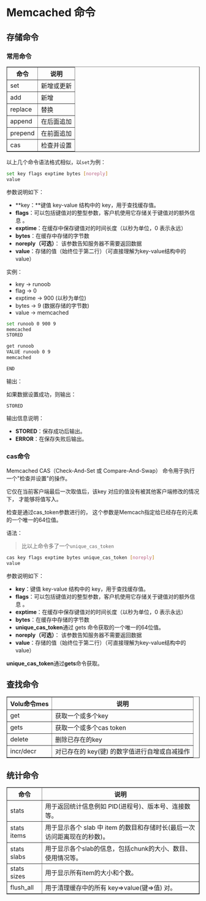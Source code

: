 # Memcached 命令

## 存储命令

### 常用命令

<table border="1" cellpadding="10" cellspacing="10">
  <thead>
    <tr><th>命令</th><th>说明</th></tr>
  </thead>
    <tbody>
      <tr><td>set</td><td>新增或更新</td></tr>
      <tr><td>add</td><td>新增</td></tr>
      <tr><td>replace</td><td>替换</td></tr>
      <tr><td>append</td><td>在后面追加</td></tr>
      <tr><td>prepend</td><td>在前面追加</td></tr>
      <tr><td>cas</td><td>检查并设置</td></tr>
  </tbody>
</table>

以上几个命令语法格式相似，以`set`为例：

```bash
set key flags exptime bytes [noreply] 
value 
```

参数说明如下：

- **key：**键值 key-value 结构中的 key，用于查找缓存值。
- **flags**：可以包括键值对的整型参数，客户机使用它存储关于键值对的额外信息 。
- **exptime**：在缓存中保存键值对的时间长度（以秒为单位，0 表示永远）
- **bytes**：在缓存中存储的字节数
- **noreply（可选）**： 该参数告知服务器不需要返回数据
- **value**：存储的值（始终位于第二行）（可直接理解为key-value结构中的value）

实例：

- key → runoob
- flag → 0
- exptime → 900 (以秒为单位)
- bytes → 9 (数据存储的字节数)
- value → memcached

```bash
set runoob 0 900 9
memcached
STORED

get runoob
VALUE runoob 0 9
memcached

END
```

输出：

如果数据设置成功，则输出：

```
STORED
```

输出信息说明：

- **STORED**：保存成功后输出。
- **ERROR**：在保存失败后输出。

### cas命令

Memcached CAS（Check-And-Set 或 Compare-And-Swap） 命令用于执行一个"检查并设置"的操作。

它仅在当前客户端最后一次取值后，该key 对应的值没有被其他客户端修改的情况下， 才能够将值写入。

检查是通过cas_token参数进行的， 这个参数是Memcach指定给已经存在的元素的一个唯一的64位值。

语法：

> 比以上命令多了一个`unique_cas_token`

```bash
cas key flags exptime bytes unique_cas_token [noreply]
value
```

参数说明如下：

- **key**：键值 key-value 结构中的 key，用于查找缓存值。
- **flags**：可以包括键值对的整型参数，客户机使用它存储关于键值对的额外信息 。
- **exptime**：在缓存中保存键值对的时间长度（以秒为单位，0 表示永远）
- **bytes**：在缓存中存储的字节数
- **unique_cas_token**通过 gets 命令获取的一个唯一的64位值。
- **noreply（可选）**： 该参数告知服务器不需要返回数据
- **value**：存储的值（始终位于第二行）（可直接理解为key-value结构中的value）

**unique_cas_token**通过**gets**命令获取。

## 查找命令

<table border="1" cellpadding="10" cellspacing="10">
  <thead>
    <tr><th>Volu命令mes</th><th>说明</th></tr>
  </thead>
    <tbody>
      <tr><td>get</td><td>获取一个或多个key</td></tr>
      <tr><td>gets</td><td>获取一个或多个cas token</td></tr>
      <tr><td>delete</td><td>删除已存在的key</td></tr>
      <tr><td>incr/decr</td><td>对已存在的 key(键) 的数字值进行自增或自减操作</td></tr>
  </tbody>
</table>

## 统计命令

<table border="1" cellpadding="10" cellspacing="10">
  <thead>
    <tr><th>命令</th><th>说明</th></tr>
  </thead>
    <tbody>
      <tr><td>stats</td><td>用于返回统计信息例如 PID(进程号)、版本号、连接数等。</td></tr>
      <tr><td>stats items</td><td>用于显示各个 slab 中 item 的数目和存储时长(最后一次访问距离现在的秒数)。</td></tr>
      <tr><td>stats slabs</td><td>用于显示各个slab的信息，包括chunk的大小、数目、使用情况等。</td></tr>
      <tr><td>stats sizes</td><td>用于显示所有item的大小和个数。</td></tr>
      <tr><td>flush_all</td><td>用于清理缓存中的所有 key=>value(键=>值) 对。</td></tr>
  </tbody>
</table>


